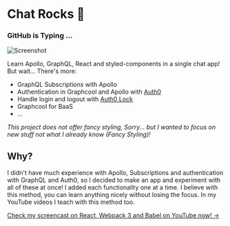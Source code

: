 # Chat Rocks 🚀
### GitHub is Typing ...

![Screenshot](https://image.ibb.co/edRD3k/Screen_Shot_2017_09_20_at_11_45_40_AM.png)

Learn Apollo, GraphQL, React and styled-components in a single chat app! 
But wait... There's more:
- GraphQL Subscriptions with Apollo
- Authentication in Graphcool and Apollo with [Auth0](https://auth0.com/)
- Handle login and logout with [Auth0 Lock](https://auth0.com/lock)
- Graphcool for BaaS 
- ...

*This project does not offer fancy styling, Sorry... but I wanted to focus on new stuff not what I already know (Fancy Styling)!*

## Why?
I didn't have much experience with Apollo, Subscriptions and authentication with GraphQL and Auth0, so I decided to make an app and experiment with all of these at once! I added each functionality one at a time. I believe with this method, you can learn anything nicely without losing the focus. In my YouTube videos I teach with this method too.

[Check my screencast on React, Webpack 3 and Babel on YouTube now! →](https://www.youtube.com/watch?v=pB3jdqvth3M)

